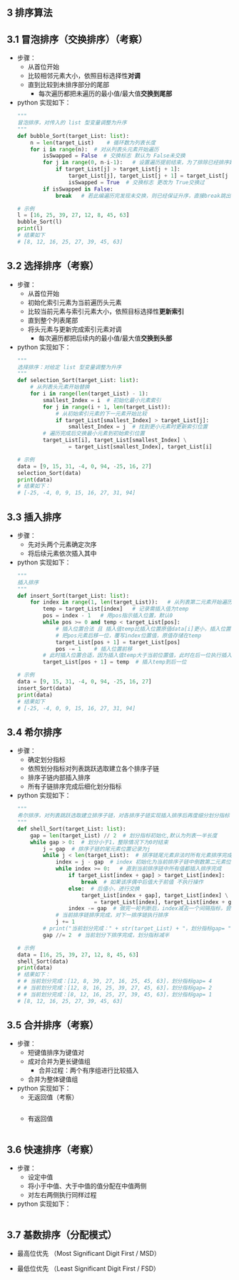 ## 3 排序算法


## 3.1 冒泡排序（交换排序）（考察）
- 步骤：
    - 从首位开始
    - 比较相邻元素大小，依照目标选择性**对调**
    - 直到比较到未排序部分的尾部
        - 每次遍历都把未遍历的最小值/最大值**交换到尾部**
- python 实现如下：
    ```python
    """
    冒泡排序，对传入的 list 型变量调整为升序
    """
    def bubble_Sort(target_List: list):
        n = len(target_List)    # 循环数为列表长度
        for i in range(n):  # 对从列表头元素开始遍历
            isSwapped = False  # 交换标志 默认为 False未交换
            for j in range(0, n-i-1):   # 设置遍历提前结束，为了排除已经排序好的部分，提升效率
                if target_List[j] > target_List[j + 1]:
                    target_List[j], target_List[j + 1] = target_List[j + 1], target_List[j]
                    isSwapped = True  # 交换标志 更改为 True交换过
            if isSwapped is False:
                break   # 若此编遍历完发现未交换，则已经保证升序，直接break跳出循环i

    # 示例
    l = [16, 25, 39, 27, 12, 8, 45, 63]
    bubble_Sort(l)
    print(l)
    # 结果如下
    # [8, 12, 16, 25, 27, 39, 45, 63]
    ```


## 3.2 选择排序（考察）
- 步骤：
    - 从首位开始
    - 初始化索引元素为当前遍历头元素
    - 比较当前元素与索引元素大小，依照目标选择性**更新索引**
    - 直到整个列表尾部
    - 将头元素与更新完成索引元素对调
        - 每次遍历都把后续内的最小值/最大值**交换到头部**
- python 实现如下：
    ```python
    """
    选择排序：对给定 list 型变量调整为升序
    """
    def selection_Sort(target_List: list):
        # 从列表头元素开始替换
        for i in range(len(target_List) - 1):
            smallest_Index = i  # 初始化最小元素索引
            for j in range(i + 1, len(target_List)):
                # 从初始索引元素的下一元素开始比较
                if target_List[smallest_Index] > target_List[j]:
                    smallest_Index = j  # 找到更小元素时更新索引位置
            # 遍历完成后交换最小元素到初始索引位置
            target_List[i], target_List[smallest_Index] \
                    = target_List[smallest_Index], target_List[i]

    # 示例
    data = [9, 15, 31, -4, 0, 94, -25, 16, 27]
    selection_Sort(data)
    print(data)
    # 结果如下：
    # [-25, -4, 0, 9, 15, 16, 27, 31, 94]
    ```


## 3.3 插入排序
- 步骤：
    - 先对头两个元素确定次序
    - 将后续元素依次插入其中
- python 实现如下：
    ```python
    """
    插入排序
    """
    def insert_Sort(target_List: list):
        for index in range(1, len(target_List)):   # 从列表第二元素开始遍历
            temp = target_List[index]   # 记录需插入值为temp
            pos = index - 1   # 用pos指示插入位置，默认0
            while pos >= 0 and temp < target_List[pos]:
                # 插入位置合法 且 插入值temp比插入位置原值data[i]更小，插入位置不合适
                # 把pos元素后移一位，覆写index位置值，原值存储在temp
                target_List[pos + 1] = target_List[pos]
                pos -= 1    # 插入位置前移
            # 此时插入位置合适，因为插入值temp大于当前位置值，此时在后一位执行插入
            target_List[pos + 1] = temp  # 插入temp到后一位

    # 示例
    data = [9, 15, 31, -4, 0, 94, -25, 16, 27]
    insert_Sort(data)
    print(data)
    # 结果如下
    # [-25, -4, 0, 9, 15, 16, 27, 31, 94]
    ```

## 3.4 希尔排序
- 步骤：
    - 确定划分指标
    - 依照划分指标对列表跳跃选取建立各个排序子链
    - 排序子链内部插入排序
    - 所有子链排序完成后细化划分指标
- python 实现如下：
    ```python
    """
    希尔排序，对列表跳跃选取建立排序子链，对各排序子链实现插入排序后再度细分划分指标
    """
    def shell_Sort(target_List: list):
        gap = len(target_List) // 2  # 划分指标初始化,默认为列表一半长度
        while gap > 0:  # 划分小于1，整除情况下为0时结束
            j = gap  # 排序子链的尾元素位置记录为j
            while j < len(target_List):  # 排序链尾元素非法时所有元素排序完成
                index = j - gap  # index 初始化为当前排序子链中倒数第二元素位置
                while index >= 0:   # 直到当前排序链中所有值都插入排序完成
                    if target_List[index + gap] > target_List[index]:
                        break  # 如果该序偶中后值大于前值 不执行操作
                    else:  # 后值小，进行交换
                        target_List[index + gap], target_List[index] \
                            = target_List[index], target_List[index + gap]
                    index -= gap  # 做完一轮判断后，index减去一个间隔指标，尝试对该链的前一序偶比较
                # 当前排序链排序完成，对下一排序链执行排序
                j += 1
            # print("当前划分完成：" + str(target_List) + "，划分指标gap= " + str(gap))
            gap //= 2  # 当前划分下排序完成，划分指标减半

    # 示例
    data = [16, 25, 39, 27, 12, 8, 45, 63]
    shell_Sort(data)
    print(data)
    # 结果如下：
    # # 当前划分完成：[12, 8, 39, 27, 16, 25, 45, 63]，划分指标gap= 4
    # # 当前划分完成：[12, 8, 16, 25, 39, 27, 45, 63]，划分指标gap= 2
    # # 当前划分完成：[8, 12, 16, 25, 27, 39, 45, 63]，划分指标gap= 1
    # [8, 12, 16, 25, 27, 39, 45, 63]
    ```


## 3.5 合并排序（考察）
- 步骤：
    - 短键值排序为键值对
    - 成对合并为更长键值组
        - 合并过程：两个有序组进行比较插入
    - 合并为整体键值组
- python 实现如下：
    - 无返回值（考察）
        ```python

        ```
    - 有返回值
        ```python

        ```


## 3.6 快速排序（考察）
- 步骤：
    - 设定中值
    - 将小于中值、大于中值的值分配在中值两侧
    - 对左右两侧执行同样过程
- python 实现如下：
    ```python

    ```


## 3.7 基数排序（分配模式）
- 最高位优先 （Most Significant Digit First / MSD）

- 最低位优先 （Least Significant Digit First / FSD）
